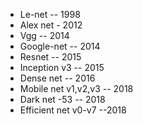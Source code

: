 - Le-net -- 1998
- Alex net - 2012
- Vgg -- 2014
- Google-net -- 2014
- Resnet -- 2015
- Inception v3 -- 2015
- Dense net -- 2016
- Mobile net v1,v2,v3 -- 2018
- Dark net -53 -- 2018
- Efficient net v0-v7 --2018
